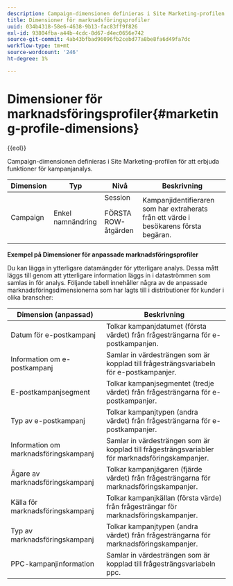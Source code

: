 ```yaml
---
description: Campaign-dimensionen definieras i Site Marketing-profilen för att erbjuda funktioner för kampanjanalys.
title: Dimensioner för marknadsföringsprofiler
uuid: 034b4318-58e6-4638-9b13-fac83ff9f826
exl-id: 93804fba-a44b-4cdc-8d67-d4ec0656e742
source-git-commit: 4ab43bfbad96096fb2cebd77a8be8fa6d49fa7dc
workflow-type: tm+mt
source-wordcount: '246'
ht-degree: 1%

---
```


# Dimensioner för marknadsföringsprofiler{#marketing-profile-dimensions}

{{eol}}

Campaign-dimensionen definieras i Site Marketing-profilen för att erbjuda funktioner för kampanjanalys.

<table id="table_27A4B8247F6D4E18BD61041CED7D8805"> 
 <thead> 
  <tr> 
   <th colname="col1" class="entry"> Dimension </th> 
   <th colname="col2" class="entry"> Typ </th> 
   <th colname="col3" class="entry"> Nivå </th> 
   <th colname="col4" class="entry"> Beskrivning </th> 
  </tr> 
 </thead>
 <tbody> 
  <tr> 
   <td colname="col1"> Campaign </td> 
   <td colname="col2"> Enkel namnändring </td> 
   <td colname="col3">Session <p>FÖRSTA ROW-åtgärden </p></td> 
   <td colname="col4"> Kampanjidentifieraren som har extraherats från ett värde i besökarens första begäran. </td> 
  </tr> 
 </tbody> 
</table>

**Exempel på Dimensioner för anpassade marknadsföringsprofiler**

Du kan lägga in ytterligare datamängder för ytterligare analys. Dessa mått läggs till genom att ytterligare information läggs in i dataströmmen som samlas in för analys. Följande tabell innehåller några av de anpassade marknadsföringsdimensionerna som har lagts till i distributioner för kunder i olika branscher:

| Dimension (anpassad) | Beskrivning |
|---|---|
| Datum för e-postkampanj | Tolkar kampanjdatumet (första värdet) från frågesträngarna för e-postkampanjen. |
| Information om e-postkampanj | Samlar in värdesträngen som är kopplad till frågesträngsvariabeln för e-postkampanjer. |
| E-postkampanjsegment | Tolkar kampanjsegmentet (tredje värdet) från frågesträngarna för e-postkampanjer. |
| Typ av e-postkampanj | Tolkar kampanjtypen (andra värdet) från frågesträngarna för e-postkampanjer. |
| Information om marknadsföringskampanj | Samlar in värdesträngen som är kopplad till frågesträngsvariabler för marknadsföringskampanjer. |
| Ägare av marknadsföringskampanj | Tolkar kampanjägaren (fjärde värdet) från frågesträngarna för marknadsföringskampanjer. |
| Källa för marknadsföringskampanj | Tolkar kampanjkällan (första värde) från frågesträngar för marknadsföringskampanjer. |
| Typ av marknadsföringskampanj | Tolkar kampanjtypen (andra värdet) från frågesträngarna för marknadsföringskampanjer. |
| PPC-kampanjinformation | Samlar in värdesträngen som är kopplad till frågesträngsvariabeln ppc. |
